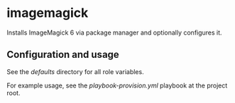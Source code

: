 imagemagick
===========

Installs ImageMagick 6 via package manager and optionally configures it.


## Configuration and usage

See the *defaults* directory for all role variables.

For example usage, see the *playbook-provision.yml* playbook at the
project root.
